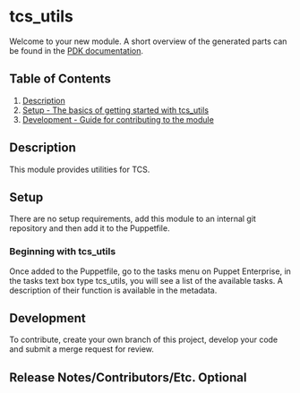 # tcs_utils

Welcome to your new module. A short overview of the generated parts can be found
in the [PDK documentation][1].

## Table of Contents

1. [Description](#description)
1. [Setup - The basics of getting started with tcs_utils](#setup)
1. [Development - Guide for contributing to the module](#development)

## Description

This module provides utilities for TCS.

## Setup

There are no setup requirements, add this module to an internal git repository and then add it to the Puppetfile.

### Beginning with tcs_utils

Once added to the Puppetfile, go to the tasks menu on Puppet Enterprise, in the tasks text box type tcs_utils, you will see a list of the available tasks. A description of their function is available in the metadata. 

## Development

To contribute, create your own branch of this project, develop your code and submit a merge request for review. 

## Release Notes/Contributors/Etc. **Optional**

[1]: https://puppet.com/docs/pdk/latest/pdk_generating_modules.html
[2]: https://puppet.com/docs/puppet/latest/puppet_strings.html
[3]: https://puppet.com/docs/puppet/latest/puppet_strings_style.html
